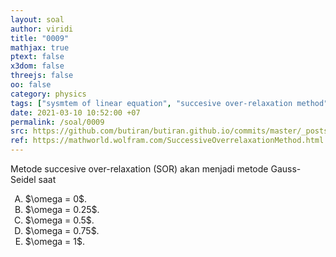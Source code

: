 ```yaml
---
layout: soal
author: viridi
title: "0009"
mathjax: true
ptext: false
x3dom: false
threejs: false
oo: false
category: physics
tags: ["sysmtem of linear equation", "succesive over-relaxation method", "gauss-seidel", "iterative"]
date: 2021-03-10 10:52:00 +07
permalink: /soal/0009
src: https://github.com/butiran/butiran.github.io/commits/master/_posts/soal/00/2021-03-10-gauss-seidel-sor-relation.md
ref: https://mathworld.wolfram.com/SuccessiveOverrelaxationMethod.html
---
```

Metode succesive over-relaxation (SOR) akan menjadi metode Gauss-Seidel saat

<ol type="A">
<li>$\omega = 0$.
<li>$\omega = 0.25$.
<li>$\omega = 0.5$.
<li>$\omega = 0.75$.
<li>$\omega = 1$.

